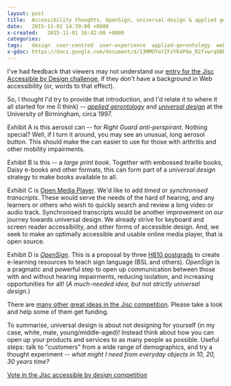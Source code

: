 ```yaml
---
layout: post
title:  Accessibility thoughts, OpenSign, universal design & applied gerontology
date:   2015-11-02 14:39:00 +0000
x-created:   2015-11-01 16:42:00 +0000
categories:
tags:   design  user-centred  user-experience  applied-gerontology  web-accessibility  usability
x-gdoc: https://docs.google.com/document/d/13MMOYaYZFzYK4POe_R2fxwrq98b0uwj_k_Hh1tDxaJ8/#
---
```



I've had feedback that viewers may not understand our [entry for the Jisc Accessible by Design challenge][jisc-omp],
if they don't have a background in Web accessibility (or, words to that effect).

So, I thought I'd try to provide that introduction, and I'd relate it to where it
all started for me (I think) --
_[applied gerontology][nayak]_ and _[universal design][]_ at the University of Birmingham, circa 1997.

Exhibit A is this aerosol can -- for _Right Guard anti-perspirant_. Nothing special?
Well, if I turn it around, you may see an unusual, long aerosol button.
This should make the can easier to use for those with arthritis and other mobility impairments.

Exhibit B is this -- a _large print book_.
Together with embossed braille books, Daisy e-books and other formats, this can form part of a _universal design_ strategy to make books available to all.

Exhibit C is [Open Media Player][jisc-omp].
We'd like to add _timed_ or _synchronised transcripts_.
These would serve the needs of the hard of hearing, and any learners or others
who wish to quickly search and review a long video or audio track.
Synchronised transcripts would be another improvement on our journey towards universal design.
We already strive for keyboard and screen reader accessibility, and other forms of accessible design.
And, we seek to make an optimally accessible and usable online media player, that is open source.

Exhibit D is _[OpenSign][jisc-sign]_.
This is a proposal by three [H810 postgrads][H810] to create e-learning resources to teach sign language (BSL and others).
_OpenSign_ is a pragmatic and powerful step to open up communication between those with and without hearing impairments, reducing isolation, and increasing opportunities for all!
(_A much-needed idea, but not strictly universal design_.)

There are [many other great ideas in the Jisc competition][ideas].
Please take a look and help some of them get funding.

To summarise, universal design is about not designing for yourself
(in my case, white, male, young/middle-aged)!
Instead think about how you can open up your products and services to as many people as possible.
Useful steps: talk to "customers" from a wide range of demographics, and try a thought experiment -- _what might I need from everyday objects in 10, 20, 30 years time?_


[Vote in the Jisc accessible by design competition][vote]


[blog-1]: http://nick.freear.org.uk/2015/10/02/open-media-player-jisc-challenge.html
[jisc-omp]: https://elevator.jisc.ac.uk/e/accessiblebydesign/idea/open-media-player
    "Still time! Voting closes ~23:30 UTC, 2 November 2015"
[jisc-sign]: https://elevator.jisc.ac.uk/e/accessiblebydesign/idea/opensign
    "Still time! Voting closes ~23:30 UTC, 2 November 2015"
[ideas]: https://elevator.jisc.ac.uk/e/accessiblebydesign/ideas
    "Still time! Voting closes ~23:30 UTC, 2 November 2015"
[vote]: https://elevator.jisc.ac.uk/e/accessiblebydesign/ideas#!__BIG_ME__
    "Still time! Voting closes ~23:30 UTC, 2 November 2015"
[H810]: http://www.open.ac.uk/postgraduate/modules/h810
    "Accessible online learning: supporting disabled students, H810 postgraduate course, from The Open University"
[nayak]: https://web.archive.org/web/20070611215853/http://www.gerontology.bham.ac.uk/staff.htm
    "My final year Mechanical Engineering degree project was with Dr. Laxman Nayak, Director, Centre for Applied Gerontology, University of Birmingham (1996-97)"
[universal design]: https://en.wikipedia.org/wiki/Universal_design

